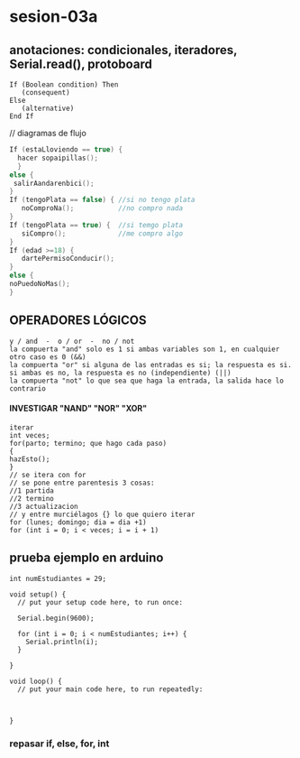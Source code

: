# sesion-03a
## anotaciones: condicionales, iteradores, Serial.read(), protoboard
```ccp
If (Boolean condition) Then
   (consequent)
Else
   (alternative)
End If
```
// diagramas de flujo 
```cpp
If (estaLloviendo == true) {
  hacer sopaipillas();
  }
else {
 salirAandarenbici();
}
If (tengoPlata == false) { //si no tengo plata
   noComproNa();           //no compro nada
}
If (tengoPlata == true) {  //si temgo plata
   siCompro();             //me compro algo
}
If (edad >=18) {
   dartePermisoConducir();
}
else {
noPuedoNoMas();
}
```
## OPERADORES LÓGICOS
```ccp
y / and  -  o / or  -  no / not
la compuerta "and" solo es 1 si ambas variables son 1, en cualquier otro caso es 0 (&&)
la compuerta "or" si alguna de las entradas es si; la respuesta es si. si ambas es no, la respuesta es no (independiente) (||)
la compuerta "not" lo que sea que haga la entrada, la salida hace lo contrario
```
#### INVESTIGAR "NAND" "NOR" "XOR"
```ccp
iterar
int veces;
for(parto; termino; que hago cada paso)
{
hazEsto();
}
// se itera con for
// se pone entre parentesis 3 cosas:
//1 partida
//2 termino
//3 actualizacion
// y entre murciélagos {} lo que quiero iterar
for (lunes; domingo; dia = dia +1)
for (int i = 0; i < veces; i = i + 1)
```
## prueba ejemplo en arduino
```ccp
int numEstudiantes = 29;

void setup() {
  // put your setup code here, to run once:

  Serial.begin(9600);

  for (int i = 0; i < numEstudiantes; i++) {
    Serial.println(i);
  }

}

void loop() {
  // put your main code here, to run repeatedly:



}
```
### repasar if, else, for, int

